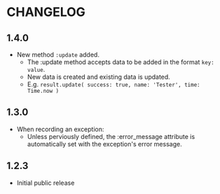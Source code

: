 # CHANGELOG

## 1.4.0
- New method `:update` added.
  - The :update method accepts data to be added in the format `key: value`.
  - New data is created and existing data is updated.
  - E.g. `result.update( success: true, name: 'Tester', time: Time.now )`

## 1.3.0
- When recording an exception: 
  - Unless perviously defined, the :error_message attribute is automatically set with the exception's error message.


## 1.2.3
- Initial public release


